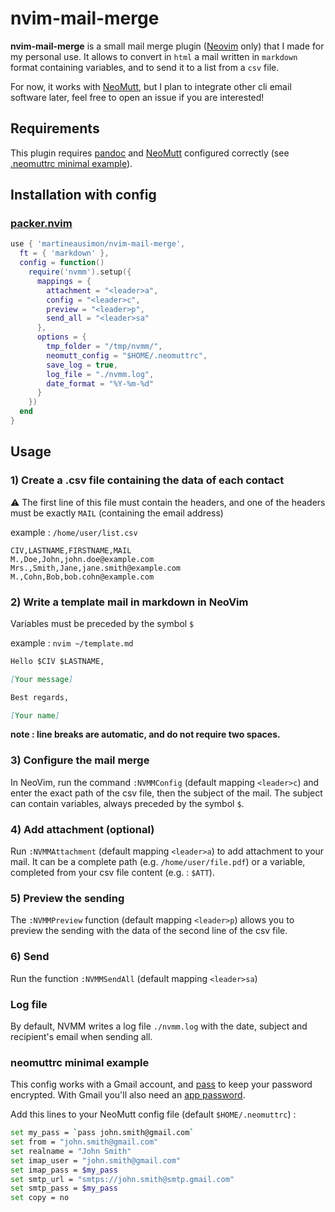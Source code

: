 # nvim-mail-merge

**nvim-mail-merge** is a small mail merge plugin ([Neovim](https://github.com/neovim/neovim) only) that I made for my personal use. It allows to convert in `html` a mail written in `markdown` format containing variables, and to send it to a list from a `csv` file.

For now, it works with [NeoMutt](https://github.com/neomutt), but I plan to integrate other cli email software later, feel free to open an issue if you are interested!

## Requirements

This plugin requires [pandoc](https://github.com/jgm/pandoc) and [NeoMutt](https://github.com/neomutt) configured correctly (see [.neomuttrc minimal example](https://github.com/martineausimon/nvim-mail-merge#neomuttrc-minimal-example)).

## Installation with config

### [packer.nvim](https://github.com/wbthomason/packer.nvim)

```lua
use { 'martineausimon/nvim-mail-merge',
  ft = { 'markdown' },
  config = function()
    require('nvmm').setup({
      mappings = {
        attachment = "<leader>a",
        config = "<leader>c",
        preview = "<leader>p",
        send_all = "<leader>sa"
      },
      options = {
        tmp_folder = "/tmp/nvmm/", 
        neomutt_config = "$HOME/.neomuttrc",
        save_log = true,
        log_file = "./nvmm.log",
        date_format = "%Y-%m-%d"
      }
    })
  end
}
```

## Usage

### 1) Create a .csv file containing the data of each contact

⚠ The first line of this file must contain the headers, and one of the headers must be exactly `MAIL` (containing the email address)

example : `/home/user/list.csv`

```csv
CIV,LASTNAME,FIRSTNAME,MAIL
M.,Doe,John,john.doe@example.com
Mrs.,Smith,Jane,jane.smith@example.com
M.,Cohn,Bob,bob.cohn@example.com
```
### 2) Write a template mail in markdown in NeoVim

Variables must be preceded by the symbol `$`

example : `nvim ~/template.md`

```markdown
Hello $CIV $LASTNAME,

[Your message]

Best regards,

[Your name]
```

**note : line breaks are automatic, and do not require two spaces.**

### 3) Configure the mail merge

In NeoVim, run the command `:NVMMConfig` (default mapping `<leader>c`) and enter the exact path of the csv file, then the subject of the mail. The subject can contain variables, always preceded by the symbol `$`.

### 4) Add attachment (optional)

Run `:NVMMAttachment` (default mapping `<leader>a`) to add attachment to your mail. It can be a complete path (e.g. `/home/user/file.pdf`) or a variable, completed from your csv file content (e.g. : `$ATT`).

### 5) Preview the sending

The `:NVMMPreview` function (default mapping `<leader>p`) allows you to preview the sending with the data of the second line of the csv file.

### 6) Send

Run the function `:NVMMSendAll` (default mapping `<leader>sa`)

### Log file

By default, NVMM writes a log file `./nvmm.log` with the date, subject and recipient's email when sending all.

### neomuttrc minimal example

This config works with a Gmail account, and [pass](https://wiki.archlinux.org/title/Pass) to keep your password encrypted. With Gmail you'll also need an [app password](https://support.google.com/accounts/answer/185833?hl=en).

Add this lines to your NeoMutt config file (default `$HOME/.neomuttrc`) :

```bash
set my_pass = `pass john.smith@gmail.com`
set from = "john.smith@gmail.com"
set realname = "John Smith"
set imap_user = "john.smith@gmail.com"
set imap_pass = $my_pass
set smtp_url = "smtps://john.smith@smtp.gmail.com"
set smtp_pass = $my_pass
set copy = no
```
